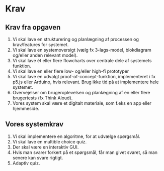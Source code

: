 # Krav
## Krav fra opgaven
1. Vi skal lave en strukturering og planlægning af processen og krav/features for systemet.
2. Vi skal lave en systemoversigt (vælg fx 3-lags-model, blokdiagram og/eller anden relevant model).
3. Vi skal lave ét eller flere flowcharts over centrale dele af systemets funktion.
4. Vi skal lave en eller flere low- og/eller high-fi prototyper
5. Vi skal lave en udvalgt proof-of-concept-funktion, implementeret i fx p5.js eller Arduino, hvis relevant. Brug ikke tid på at implementere hele systemet.
6. Overvejelser om brugeroplevelsen og planlægning af en eller flere brugertests (fx Think Aloud).
7. Vores system skal være et digitalt materiale, som f.eks en app eller hjemmeside.
## Vores systemkrav
1. Vi skal implementere en algoritme, for at udvælge spørgsmål.
2. Vi skal lave en multible choice quiz.
3. Der skal være en interaktiv GUI.
4. Hvis man svarer forkert på et spørgsmål, får man givet svaret, så man senere kan svare rigtigt.
5. Adaptiv quiz.
